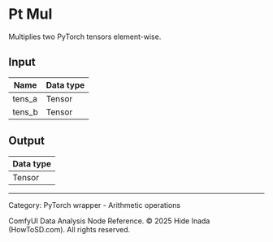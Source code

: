 # Pt Mul
Multiplies two PyTorch tensors element-wise.

## Input
| Name | Data type |
|---|---|
| tens_a | Tensor |
| tens_b | Tensor |

## Output
| Data type |
|---|
| Tensor |

<HR>
Category: PyTorch wrapper - Arithmetic operations

ComfyUI Data Analysis Node Reference. © 2025 Hide Inada (HowToSD.com). All rights reserved.
